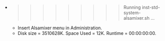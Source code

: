 * >>>>>>>>> Running inst-std-system-alsamixer.sh ...
  * Insert Alsamixer menu in Administration.
  * Disk size = 3510628K. Space Used = 12K. Runtime = 00:00:00:00.
